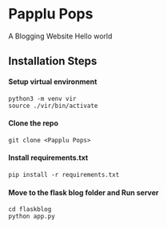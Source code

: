 # Papplu Pops
A Blogging Website
Hello world

## Installation Steps

#### Setup virtual environment
```
python3 -m venv vir
source ./vir/bin/activate
```
#### Clone the repo
```
git clone <Papplu Pops>
```

#### Install requirements.txt
```
pip install -r requirements.txt
```

#### Move to the flask blog folder and Run server
```
cd flaskblog
python app.py
```

